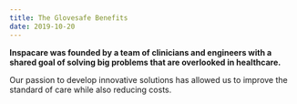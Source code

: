 ```yaml
---
title: The Glovesafe Benefits
date: 2019-10-20
---
```


**Inspacare was founded by a team of clinicians and engineers with a shared goal of solving big problems that are overlooked in healthcare.**

Our passion to develop innovative solutions has allowed us to improve the standard of care while also reducing costs.
